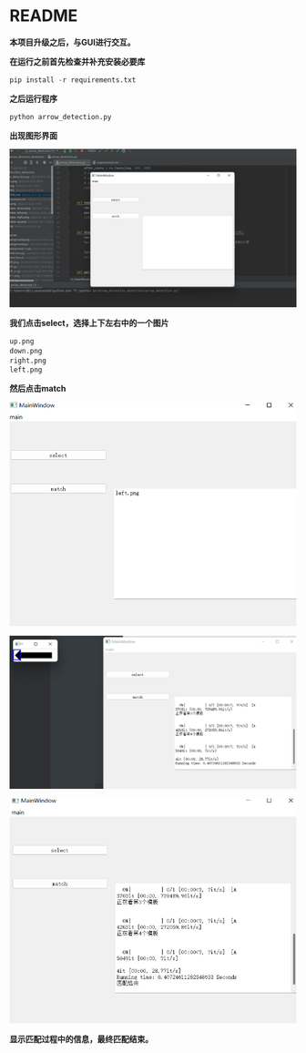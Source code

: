 # README

**本项目升级之后，与GUI进行交互。**

**在运行之前首先检查并补充安装必要库**

```python
pip install -r requirements.txt
```

**之后运行程序**

```python
python arrow_detection.py
```

**出现图形界面**

![image-20220610212240170](README/image-20220610212240170.png)

**我们点击select，选择上下左右中的一个图片**

```python
up.png
down.png
right.png
left.png
```

**然后点击match**

![image-20220610212331242](README/image-20220610212331242.png)

![image-20220610212351456](README/image-20220610212351456.png)

![image-20220610212406837](README/image-20220610212406837.png)

**显示匹配过程中的信息，最终匹配结束。**





